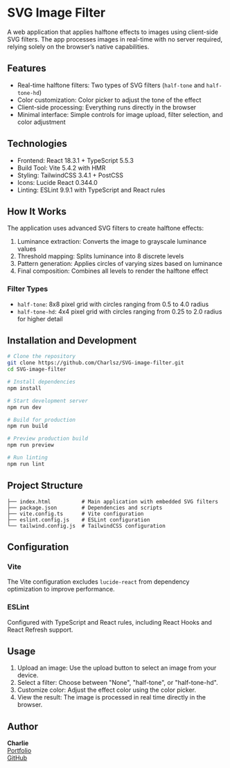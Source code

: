 # SVG Image Filter

A web application that applies halftone effects to images using client-side SVG filters. The app processes images in real-time with no server required, relying solely on the browser’s native capabilities.

## Features

- Real-time halftone filters: Two types of SVG filters (`half-tone` and `half-tone-hd`)
- Color customization: Color picker to adjust the tone of the effect
- Client-side processing: Everything runs directly in the browser
- Minimal interface: Simple controls for image upload, filter selection, and color adjustment

## Technologies

- Frontend: React 18.3.1 + TypeScript 5.5.3
- Build Tool: Vite 5.4.2 with HMR
- Styling: TailwindCSS 3.4.1 + PostCSS
- Icons: Lucide React 0.344.0
- Linting: ESLint 9.9.1 with TypeScript and React rules

## How It Works

The application uses advanced SVG filters to create halftone effects:

1. Luminance extraction: Converts the image to grayscale luminance values
2. Threshold mapping: Splits luminance into 8 discrete levels
3. Pattern generation: Applies circles of varying sizes based on luminance
4. Final composition: Combines all levels to render the halftone effect

### Filter Types

- `half-tone`: 8x8 pixel grid with circles ranging from 0.5 to 4.0 radius
- `half-tone-hd`: 4x4 pixel grid with circles ranging from 0.25 to 2.0 radius for higher detail

## Installation and Development

```bash
# Clone the repository
git clone https://github.com/Charlsz/SVG-image-filter.git
cd SVG-image-filter

# Install dependencies
npm install

# Start development server
npm run dev

# Build for production
npm run build

# Preview production build
npm run preview

# Run linting
npm run lint
```

## Project Structure

```
├── index.html          # Main application with embedded SVG filters
├── package.json        # Dependencies and scripts
├── vite.config.ts      # Vite configuration
├── eslint.config.js    # ESLint configuration
└── tailwind.config.js  # TailwindCSS configuration
```

## Configuration

### Vite
The Vite configuration excludes `lucide-react` from dependency optimization to improve performance.

### ESLint
Configured with TypeScript and React rules, including React Hooks and React Refresh support.

## Usage

1. Upload an image: Use the upload button to select an image from your device.
2. Select a filter: Choose between "None", "half-tone", or "half-tone-hd".
3. Customize color: Adjust the effect color using the color picker.
4. View the result: The image is processed in real time directly in the browser.

## Author

**Charlie**  
[Portfolio](https://charlsz.netlify.app/)  
[GitHub](https://github.com/Charlsz)
